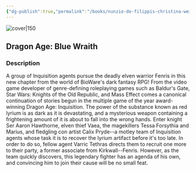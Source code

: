 ```yaml
---
{"dg-publish":true,"permalink":"/books/nunzio-de-filippis-christina-weir-dragon-age-blue-wraith/","title":"\"Dragon Age: Blue Wraith\"","tags":["Fantasy","graphic-novel","video-games"]}
---
```




![cover|150](http://books.google.com/books/content?id=j3j1DwAAQBAJ&printsec=frontcover&img=1&zoom=1&edge=curl&source=gbs_api)

## Dragon Age: Blue Wraith

### Description

A group of Inquisition agents pursue the deadly elven warrior Fenris in this new chapter from the world of BioWare's dark fantasy RPG! From the video game developer of genre-defining roleplaying games such as Baldur's Gate, Star Wars: Knights of the Old Republic, and Mass Effect comes a canonical continuation of stories begun in the multiple game of the year award-winning Dragon Age: Inquisition. The power of the substance known as red lyrium is as dark as it is devastating, and a mysterious weapon containing a frightening amount of it is about to fall into the wrong hands. Enter knight Ser Aaron Hawthorne, elven thief Vaea, the magekillers Tessa Forsythia and Marius, and fledgling con artist Calix Pryde--a motley team of Inquisition agents whose task it is to recover the lyrium artifact before it's too late. In order to do so, fellow agent Varric Tethras directs them to recruit one more to their party, a former associate from Kirkwall--Fenris. However, as the team quickly discovers, this legendary fighter has an agenda of his own, and convincing him to join their cause will be no small feat.
```